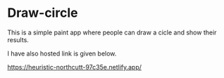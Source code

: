 # Draw-circle


This is a simple paint app where people can draw a cicle and show their results.

I have also hosted link is given below.


https://heuristic-northcutt-97c35e.netlify.app/
